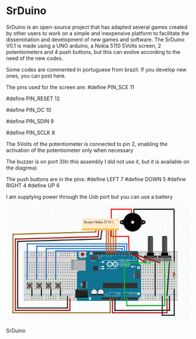 # SrDuino
SrDuino is an open-source project that has adapted several games created by other users to work on a simple and inexpensive platform to facilitate the dissemination and development of new games and software.
The SrDuino V0.1 is made using a UNO arduino, a Nokia 5110 5Volts screen, 2 potentiometers and 4 push buttons, but this can evolve according to the need of the new codes.

Some codes are commented in portuguese from brazil.
If you develop new ones, you can post here.


The pins used for the screen are:
#define PIN_SCE   11

#define PIN_RESET 12

#define PIN_DC    10

#define PIN_SDIN  9

#define PIN_SCLK  8

The 5Volts of the potentiometer is connected to pin 2, enabling the activation of the potentiometer only when necessary

The buzzer is on port 3(In this assembly I did not use it, but it is available on the diagrma)

The push buttons are in the pins: 
#define LEFT 7
#define DOWN 5
#define RIGHT 4
#define UP 6

I am supplying power through the Usb port but you can use a battery
<div class="imagemMateria imgC">
    <img width="" height="" title="SrDuino" alt="SrDuino"
         src="https://github.com/gsrbr/SrDuino/blob/master/Code/SrDuino.png"/>
    <p>SrDuino</p>
</div>
